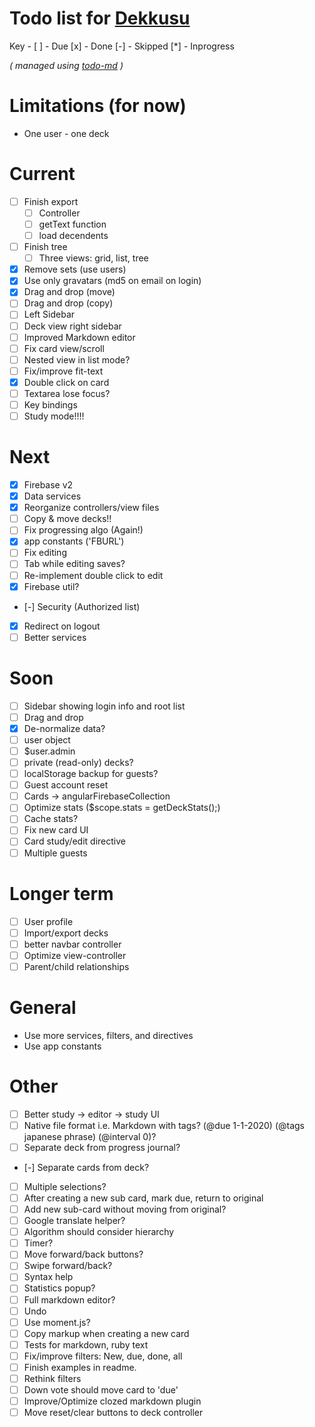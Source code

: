 # Todo list for [Dekkusu](https://github.com/Hypercubed/Dekkusu)

Key -
  [ ] - Due
  [x] - Done
  [-] - Skipped
  [*] - Inprogress

_\( managed using [todo-md](https://github.com/Hypercubed/todo-md) \)_

# Limitations (for now)
- One user - one deck

# Current
- [ ] Finish export
  - [ ] Controller
  - [ ] getText function
  - [ ] load decendents
- [ ] Finish tree
  - [ ] Three views: grid, list, tree
- [x] Remove sets (use users)
- [x] Use only gravatars (md5 on email on login)
- [x] Drag and drop (move)
- [ ] Drag and drop (copy)
- [ ] Left Sidebar
- [ ] Deck view right sidebar
- [ ] Improved Markdown editor
- [ ] Fix card view/scroll
- [ ] Nested view in list mode?
- [ ] Fix/improve fit-text
- [x] Double click on card
- [ ] Textarea lose focus?
- [ ] Key bindings
- [ ] Study mode!!!!

# Next
- [x] Firebase v2
- [x] Data services
- [x] Reorganize controllers/view files
- [ ] Copy & move decks!!
- [ ] Fix progressing algo (Again!)
- [x] app constants ('FBURL')
- [ ] Fix editing
- [ ] Tab while editing saves?
- [ ] Re-implement double click to edit
- [x] Firebase util?
- [-] Security (Authorized list)
- [x] Redirect on logout
- [ ] Better services

# Soon
- [ ] Sidebar showing login info and root list
- [ ] Drag and drop
- [x] De-normalize data?
- [ ] user object
- [ ] $user.admin
- [ ] private (read-only) decks?
- [ ] localStorage backup for guests?
- [ ] Guest account reset
- [ ] Cards -> angularFirebaseCollection
- [ ] Optimize stats ($scope.stats = getDeckStats();)
- [ ] Cache stats?
- [ ] Fix new card UI
- [ ] Card study/edit directive
- [ ] Multiple guests

# Longer term
- [ ] User profile
- [ ] Import/export decks
- [ ] better navbar controller
- [ ] Optimize view-controller
- [ ] Parent/child relationships

# General
- Use more services, filters, and directives
- Use app constants

# Other
- [ ] Better study -> editor -> study UI
- [ ] Native file format i.e. Markdown with tags? (@due 1-1-2020) (@tags japanese phrase) (@interval 0)?
- [ ] Separate deck from progress journal?
- [-] Separate cards from deck?
- [ ] Multiple selections?
- [ ] After creating a new sub card, mark due, return to original
- [ ] Add new sub-card without moving from original?
- [ ] Google translate helper?
- [ ] Algorithm should consider hierarchy
- [ ] Timer?
- [ ] Move forward/back buttons?
- [ ] Swipe forward/back?
- [ ] Syntax help
- [ ] Statistics popup?
- [ ] Full markdown editor?
- [ ] Undo
- [ ] Use moment.js?
- [ ] Copy markup when creating a new card
- [ ] Tests for markdown, ruby text
- [ ] Fix/improve filters: New, due, done, all
- [ ] Finish examples in readme.
- [ ] Rethink filters
- [ ] Down vote should move card to 'due'
- [ ] Improve/Optimize clozed markdown plugin
- [ ] Move reset/clear buttons to deck controller
